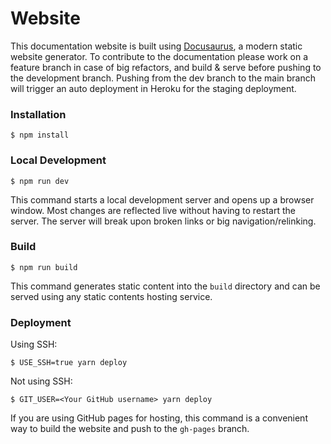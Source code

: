 # Website

This documentation website is built using [Docusaurus](https://docusaurus.io/), a modern static website generator.
To contribute to the documentation please work on a feature branch in case of big refactors, and build & serve before pushing to the development branch.
Pushing from the dev branch to the main branch will trigger an auto deployment in Heroku for the staging deployment.

### Installation

```
$ npm install
```

### Local Development

```
$ npm run dev
```

This command starts a local development server and opens up a browser window. Most changes are reflected live without having to restart the server. The server will break upon broken links or big navigation/relinking.

### Build

```
$ npm run build
```

This command generates static content into the `build` directory and can be served using any static contents hosting service.

### Deployment

Using SSH:

```
$ USE_SSH=true yarn deploy
```

Not using SSH:

```
$ GIT_USER=<Your GitHub username> yarn deploy
```

If you are using GitHub pages for hosting, this command is a convenient way to build the website and push to the `gh-pages` branch.
